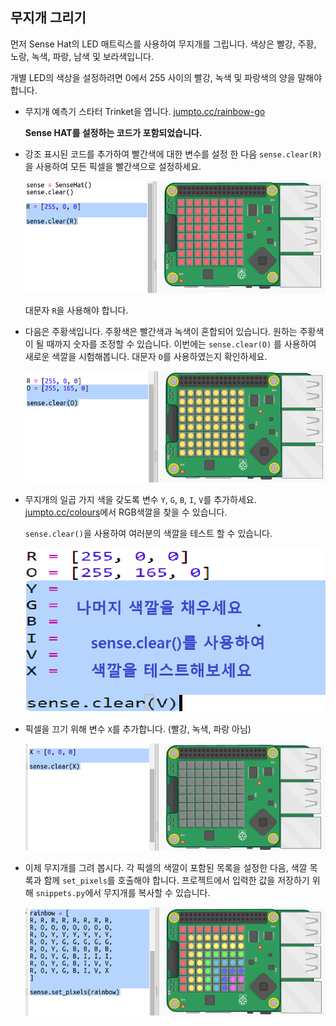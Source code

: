 ## 무지개 그리기

먼저 Sense Hat의 LED 매트릭스를 사용하여 무지개를 그립니다. 색상은 빨강, 주황, 노랑, 녹색, 파랑, 남색 및 보라색입니다.

개별 LED의 색상을 설정하려면 0에서 255 사이의 빨강, 녹색 및 파랑색의 양을 말해야합니다.

+ 무지개 예측기 스타터 Trinket을 엽니다. <a href="http://jumpto.cc/rainbow-go" target="_blank">jumpto.cc/rainbow-go</a>
    
    **Sense HAT를 설정하는 코드가 포함되었습니다.**

+ 강조 표시된 코드를 추가하여 빨간색에 대한 변수를 설정 한 다음 `sense.clear(R)`을 사용하여 모든 픽셀을 빨간색으로 설정하세요.
    
    ![스크린샷](images/rainbow-red.png)
    
    대문자 `R`을 사용해야 합니다.

+ 다음은 주황색입니다. 주황색은 빨간색과 녹색이 혼합되어 있습니다. 원하는 주황색이 될 때까지 숫자를 조정할 수 있습니다. 이번에는 `sense.clear(O)` 를 사용하여 새로운 색깔을 시험해봅니다. 대문자 `O`를 사용하였는지 확인하세요.
    
    ![스크린샷](images/rainbow-orange.png)

+ 무지개의 일곱 가지 색을 갖도록 변수 `Y`, `G`, `B`, `I`, `V`를 추가하세요. <a href="http://jumpto.cc/colours" target="_blank">jumpto.cc/colours</a>에서 RGB색깔을 찾을 수 있습니다.
    
    `sense.clear()`을 사용하여 여러분의 색깔을 테스트 할 수 있습니다.
    
    ![스크린샷](images/rainbow-colours.png)

+ 픽셀을 끄기 위해 변수 `X`를 추가합니다. (빨강, 녹색, 파랑 아님)
    
    ![스크린샷](images/rainbow-off.png)

+ 이제 무지개를 그려 봅시다. 각 픽셀의 색깔이 포함된 목록을 설정한 다음, 색깔 목록과 함께 `set_pixels`를 호출해야 합니다. 프로젝트에서 입력한 값을 저장하기 위해 `snippets.py`에서 무지개를 복사할 수 있습니다.
    
    ![스크린샷](images/rainbow-rainbow.png)